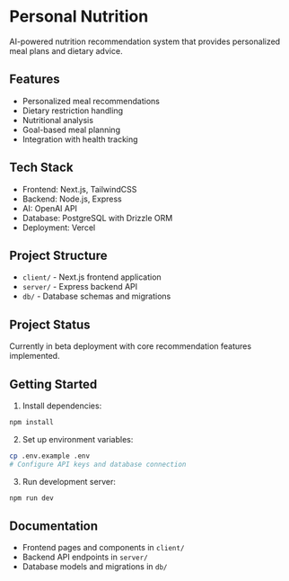 # Personal Nutrition

AI-powered nutrition recommendation system that provides personalized meal plans and dietary advice.

## Features

- Personalized meal recommendations
- Dietary restriction handling
- Nutritional analysis
- Goal-based meal planning
- Integration with health tracking

## Tech Stack

- Frontend: Next.js, TailwindCSS
- Backend: Node.js, Express
- AI: OpenAI API
- Database: PostgreSQL with Drizzle ORM
- Deployment: Vercel

## Project Structure

- `client/` - Next.js frontend application
- `server/` - Express backend API
- `db/` - Database schemas and migrations

## Project Status

Currently in beta deployment with core recommendation features implemented.

## Getting Started

1. Install dependencies:
```bash
npm install
```

2. Set up environment variables:
```bash
cp .env.example .env
# Configure API keys and database connection
```

3. Run development server:
```bash
npm run dev
```

## Documentation

- Frontend pages and components in `client/`
- Backend API endpoints in `server/`
- Database models and migrations in `db/`
